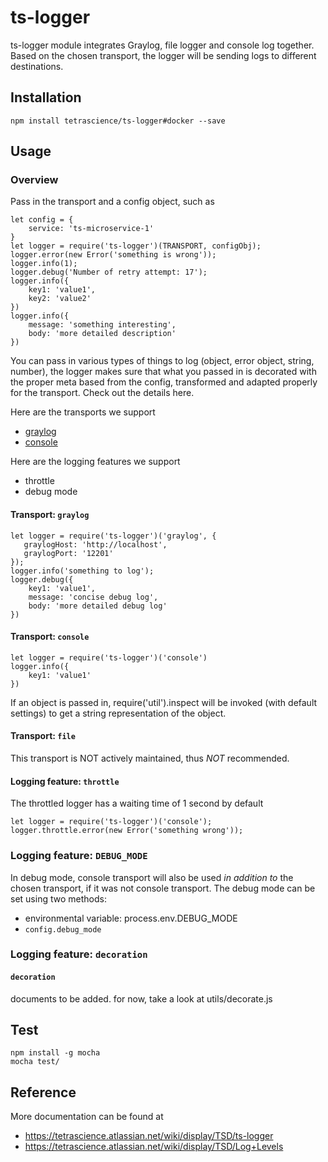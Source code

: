 # ts-logger

ts-logger module integrates Graylog, file logger and console log together. 
Based on the chosen transport, the logger will be sending logs to different destinations.

## Installation
```
npm install tetrascience/ts-logger#docker --save
```

## Usage

### Overview
Pass in  the transport and a config object, such as

```
let config = {
    service: 'ts-microservice-1'
}
let logger = require('ts-logger')(TRANSPORT, configObj);
logger.error(new Error('something is wrong'));
logger.info(1);
logger.debug('Number of retry attempt: 17');
logger.info({
    key1: 'value1',
    key2: 'value2'
})
logger.info({
    message: 'something interesting',
    body: 'more detailed description'
})
```

You can pass in various types of things to log (object, error object, string, number), the logger makes sure that what you passed in is decorated with the proper meta based from the config, transformed and adapted properly for the transport. Check out the details here. 

Here are the transports we support
* [graylog](#transport-graylog)
* [console](#transport-console)

Here are the logging features we support
* throttle
* debug mode



#### Transport: `graylog`
```
let logger = require('ts-logger')('graylog', {
   graylogHost: 'http://localhost',
   graylogPort: '12201'
});
logger.info('something to log');
logger.debug({
    key1: 'value1',
    message: 'concise debug log',
    body: 'more detailed debug log'
})
```
 
#### Transport: `console`
```
let logger = require('ts-logger')('console')
logger.info({
    key1: 'value1'
})
```
If an object is passed in, require('util').inspect will be invoked (with default settings) to get a string representation of the object.

#### Transport: `file`
This transport is NOT actively maintained, thus *NOT* recommended.

#### Logging feature: `throttle`
The throttled logger has a waiting time of 1 second by default
```
let logger = require('ts-logger')('console');
logger.throttle.error(new Error('something wrong'));
```
### Logging feature: `DEBUG_MODE`
In debug mode, console transport will also be used *in addition to* the chosen transport, if it was not console transport. The debug mode can be set using two methods:
* environmental variable: process.env.DEBUG_MODE
* `config.debug_mode`

### Logging feature: `decoration`
#### `decoration`
documents to be added. for now, take a look at utils/decorate.js

## Test
```
npm install -g mocha
mocha test/
```

## Reference
More documentation can be found at
* https://tetrascience.atlassian.net/wiki/display/TSD/ts-logger
* https://tetrascience.atlassian.net/wiki/display/TSD/Log+Levels
